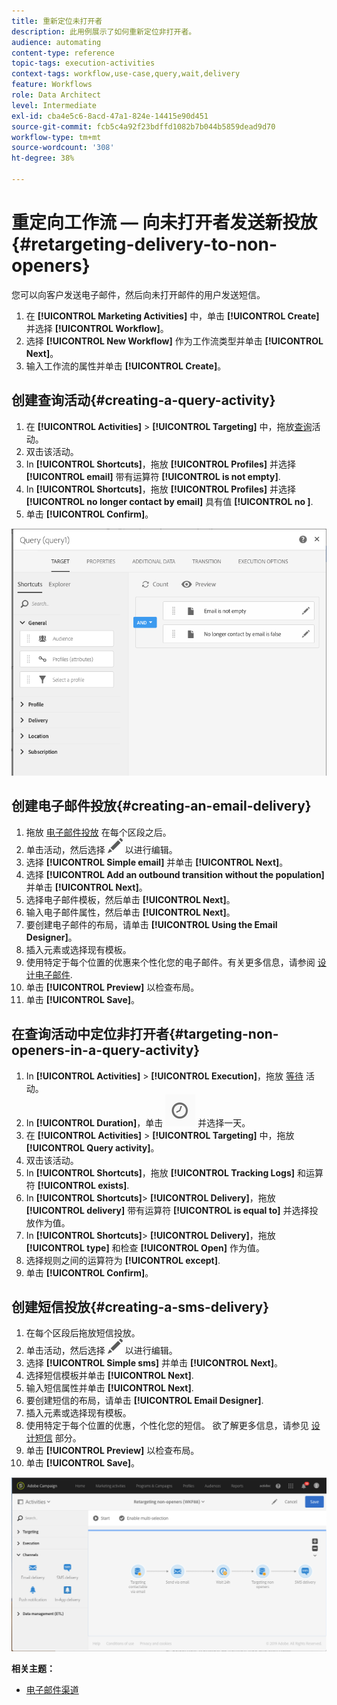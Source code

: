 ```yaml
---
title: 重新定位未打开者
description: 此用例展示了如何重新定位非打开者。
audience: automating
content-type: reference
topic-tags: execution-activities
context-tags: workflow,use-case,query,wait,delivery
feature: Workflows
role: Data Architect
level: Intermediate
exl-id: cba4e5c6-8acd-47a1-824e-14415e90d451
source-git-commit: fcb5c4a92f23bdffd1082b7b044b5859dead9d70
workflow-type: tm+mt
source-wordcount: '308'
ht-degree: 38%

---
```


# 重定向工作流 — 向未打开者发送新投放{#retargeting-delivery-to-non-openers}

您可以向客户发送电子邮件，然后向未打开邮件的用户发送短信。

1. 在 **[!UICONTROL Marketing Activities]** 中，单击 **[!UICONTROL Create]** 并选择 **[!UICONTROL Workflow]**。
1. 选择 **[!UICONTROL New Workflow]** 作为工作流类型并单击 **[!UICONTROL Next]**。
1. 输入工作流的属性并单击 **[!UICONTROL Create]**。

## 创建查询活动{#creating-a-query-activity}

1. 在 **[!UICONTROL Activities]** > **[!UICONTROL Targeting]** 中，拖放[查询](../../automating/using/query.md)活动。
1. 双击该活动。
1. In **[!UICONTROL Shortcuts]**，拖放 **[!UICONTROL Profiles]** 并选择 **[!UICONTROL email]** 带有运算符 **[!UICONTROL is not empty]**.
1. In **[!UICONTROL Shortcuts]**，拖放 **[!UICONTROL Profiles]** 并选择 **[!UICONTROL no longer contact by email]** 具有值 **[!UICONTROL no ]**.
1. 单击 **[!UICONTROL Confirm]**。

![](assets/wf-complement-query.png)

## 创建电子邮件投放{#creating-an-email-delivery}

1. 拖放 [电子邮件投放](../../automating/using/email-delivery.md) 在每个区段之后。
1. 单击活动，然后选择 ![](assets/edit_darkgrey-24px.png) 以进行编辑。
1. 选择 **[!UICONTROL Simple email]** 并单击 **[!UICONTROL Next]**。
1. 选择 **[!UICONTROL Add an outbound transition without the population]** 并单击 **[!UICONTROL Next]**。
1. 选择电子邮件模板，然后单击 **[!UICONTROL Next]**。
1. 输入电子邮件属性，然后单击 **[!UICONTROL Next]**。
1. 要创建电子邮件的布局，请单击 **[!UICONTROL Using the Email Designer]**。
1. 插入元素或选择现有模板。
1. 使用特定于每个位置的优惠来个性化您的电子邮件。有关更多信息，请参阅 [设计电子邮件](../../designing/using/designing-from-scratch.md#designing-an-email-content-from-scratch).
1. 单击 **[!UICONTROL Preview]** 以检查布局。
1. 单击 **[!UICONTROL Save]**。

## 在查询活动中定位非打开者{#targeting-non-openers-in-a-query-activity}

1. In **[!UICONTROL Activities]** > **[!UICONTROL Execution]**，拖放 [等待](../../automating/using/wait.md) 活动。
1. In **[!UICONTROL Duration]**，单击 ![](assets/duration-icon.png) 并选择一天。
1. 在 **[!UICONTROL Activities]** > **[!UICONTROL Targeting]** 中，拖放 **[!UICONTROL Query activity]**。
1. 双击该活动。
1. In **[!UICONTROL Shortcuts]**，拖放 **[!UICONTROL Tracking Logs]** 和运算符 **[!UICONTROL exists]**.
1. In **[!UICONTROL Shortcuts]**> **[!UICONTROL Delivery]**，拖放 **[!UICONTROL delivery]** 带有运算符 **[!UICONTROL is equal to]** 并选择投放作为值。
1. In **[!UICONTROL Shortcuts]**> **[!UICONTROL Delivery]**，拖放 **[!UICONTROL type]** 和检查 **[!UICONTROL Open]** 作为值。
1. 选择规则之间的运算符为 **[!UICONTROL except]**.
1. 单击 **[!UICONTROL Confirm]**。

## 创建短信投放{#creating-a-sms-delivery}

1. 在每个区段后拖放短信投放。
1. 单击活动，然后选择 ![](assets/edit_darkgrey-24px.png) 以进行编辑。
1. 选择 **[!UICONTROL Simple sms]** 并单击 **[!UICONTROL Next]**。
1. 选择短信模板并单击 **[!UICONTROL Next]**.
1. 输入短信属性并单击 **[!UICONTROL Next]**.
1. 要创建短信的布局，请单击 **[!UICONTROL Email Designer]**.
1. 插入元素或选择现有模板。
1. 使用特定于每个位置的优惠，个性化您的短信。
欲了解更多信息，请参见 [设计短信](../../channels/using/creating-an-sms-message.md) 部分。
1. 单击 **[!UICONTROL Preview]** 以检查布局。
1. 单击 **[!UICONTROL Save]**。

![](assets/wf-retargeting-non-openers.png)

**相关主题：**

* [电子邮件渠道](../../channels/using/creating-an-email.md)
